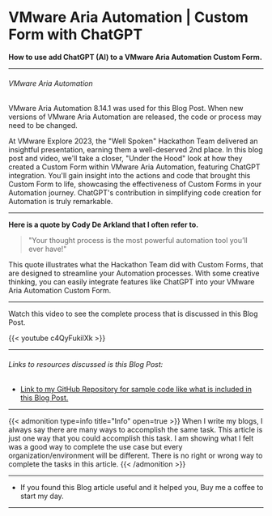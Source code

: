 # VMware Aria Automation | Custom Form with ChatGPT


**How to use add ChatGPT (AI) to a VMware Aria Automation Custom Form.**

<!--more-->

---

###### VMware Aria Automation  

VMware Aria Automation 8.14.1 was used for this Blog Post. When new versions of VMware Aria Automation are released, the code or process may need to be changed.  

At VMware Explore 2023, the "Well Spoken" Hackathon Team delivered an insightful presentation, earning them a well-deserved 2nd place. In this blog post and video, we'll take a closer, "Under the Hood" look at how they created a Custom Form within VMware Aria Automation, featuring ChatGPT integration. You'll gain insight into the actions and code that brought this Custom Form to life, showcasing the effectiveness of Custom Forms in your Automation journey. ChatGPT's contribution in simplifying code creation for Automation is truly remarkable.  

---

**Here is a quote by Cody De Arkland that I often refer to.**  

>"Your thought process is the most powerful automation tool you’ll ever have!"

This quote illustrates what the Hackathon Team did with Custom Forms, that are designed to streamline your Automation processes. With some creative thinking, you can easily integrate features like ChatGPT into your VMware Aria Automation Custom Form.  

---

Watch this video to see the complete process that is discussed in this Blog Post.  

{{< youtube c4QyFukilXk >}}  

---

###### Links to resources discussed is this Blog Post:  
* [Link to my GitHub Repository for sample code like what is included in this Blog Post.](https://github.com/dalehassinger/unlocking-the-potential/)  

---

{{< admonition type=info title="Info" open=true >}}
When I write my blogs, I always say there are many ways to accomplish the same task. This article is just one way that you could accomplish this task. I am showing what I felt was a good way to complete the use case but every organization/environment will be different. There is no right or wrong way to complete the tasks in this article.
{{< /admonition >}}

---

* If you found this Blog article useful and it helped you, Buy me a coffee to start my day.  

<center>
<script type="text/javascript" src="https://cdnjs.buymeacoffee.com/1.0.0/button.prod.min.js" data-name="bmc-button" data-slug="dalehassinger" data-color="#FFDD00" data-emoji=""  data-font="Cookie" data-text="Buy me a coffee" data-outline-color="#000000" data-font-color="#000000" data-coffee-color="#ffffff" ></script>
</center>

---

